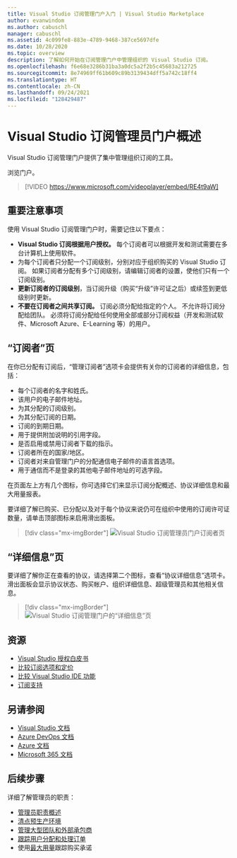 ```yaml
---
title: Visual Studio 订阅管理门户入门 | Visual Studio Marketplace
author: evanwindom
ms.author: cabuschl
manager: cabuschl
ms.assetid: 4c099fe8-883e-4789-9468-387ce5697dfe
ms.date: 10/28/2020
ms.topic: overview
description: 了解如何开始在订阅管理门户中管理组织的 Visual Studio 订阅。
ms.openlocfilehash: f6e68e3286b31ba3a0dc5a2f2b5c45683a212725
ms.sourcegitcommit: 8e74969ff61b609c89b3139434dff5a742c18ff4
ms.translationtype: HT
ms.contentlocale: zh-CN
ms.lasthandoff: 09/24/2021
ms.locfileid: "128429487"
---
```

# <a name="overview-of-the-visual-studio-subscriptions-administrator-portal"></a>Visual Studio 订阅管理员门户概述

Visual Studio 订阅管理门户提供了集中管理组织订阅的工具。 

浏览门户。

> [!VIDEO https://www.microsoft.com/videoplayer/embed/RE4t9aW]

## <a name="important-considerations"></a>重要注意事项
使用 Visual Studio 订阅管理门户时，需要记住以下要点：
- **Visual Studio 订阅根据用户授权。** 每个订阅者可以根据开发和测试需要在多台计算机上使用软件。
- 为每个订阅者只分配一个订阅级别，分别对应于组织购买的 Visual Studio 订阅。  如果订阅者分配有多个订阅级别，请编辑订阅者的设置，使他们只有一个订阅级别。
- **更新订阅者的订阅级别**，当订阅升级（购买“升级”许可证之后）或续签到更低级别时更新。
- **不要在订阅者之间共享订阅。** 订阅必须分配给指定的个人。  不允许将订阅分配给团队。  必须将订阅分配给任何使用全部或部分订阅权益（开发和测试软件、Microsoft Azure、E-Learning 等）的用户。

## <a name="the-subscribers-page"></a>“订阅者”页
在你已分配有订阅后，“管理订阅者”选项卡会提供有关你的订阅者的详细信息，包括：
- 每个订阅者的名字和姓氏。
- 该用户的电子邮件地址。
- 为其分配的订阅级别。
- 为其分配订阅的日期。
- 订阅的到期日期。
- 用于提供附加说明的引用字段。
- 是否启用或禁用订阅者下载的指示。
- 订阅者所在的国家/地区。
- 订阅者对来自管理门户的分配通信电子邮件的语言首选项。
- 用于通信而不是登录的其他电子邮件地址的可选字段。

在页面左上方有几个图标，你可选择它们来显示订阅分配概述、协议详细信息和最大用量报表。

要详细了解已购买、已分配以及对于每个协议来说仍可在组织中使用的订阅许可证数量，请单击顶部图标来启用滑出面板。
> [!div class="mx-imgBorder"]
> ![Visual Studio 订阅管理员门户订阅者页](_img/using-admin-portal/subscribers-page.png "“订阅者”页按类型显示订阅计数。")

## <a name="the-details-page"></a>“详细信息”页
要详细了解你正在查看的协议，请选择第二个图标，查看“协议详细信息”选项卡。滑出面板会显示协议状态、购买帐户、组织详细信息、超级管理员和其他相关信息。
> [!div class="mx-imgBorder"]
> ![Visual Studio 订阅管理门户的“详细信息”页](_img/using-admin-portal/details-page.png "“详细信息”页显示有关协议的信息，包括超级管理员的名称。")

## <a name="resources"></a>资源
- [Visual Studio 授权白皮书](https://visualstudio.microsoft.com/wp-content/uploads/2019/06/Visual-Studio-Licensing-Whitepaper-May-2019.pdf)
- [比较订阅选项和定价](https://visualstudio.microsoft.com/vs/pricing)
- [比较 Visual Studio IDE 功能](https://visualstudio.microsoft.com/vs/compare)
- [订阅支持](https://visualstudio.microsoft.com/subscriptions/support/)

## <a name="see-also"></a>另请参阅
- [Visual Studio 文档](/visualstudio/)
- [Azure DevOps 文档](/azure/devops/)
- [Azure 文档](/azure/)
- [Microsoft 365 文档](/microsoft-365/)

## <a name="next-steps"></a>后续步骤
详细了解管理员的职责：
- [管理员职责概述](admin-responsibilities.md)
- [清点预生产环境](admin-inventory.md)
- [管理大型团队和外部承包商](manage-teams.md)
- [跟踪用户分配和处理订单](assignments-orders.md)
- 使用[最大用量](maximum-usage.md)跟踪购买承诺
